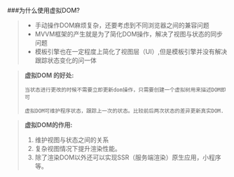 ###为什么使用虚拟DOM?

> * 手动操作DOM麻烦复杂，还要考虑到不同浏览器之间的兼容问题
> * MVVM框架的产生就是为了简化DOM操作，解决了视图与状态的同步问题
> * 模板引擎也在一定程度上简化了视图层（UI）,但是模板引擎并没有解决跟踪状态变化的问一体

> **虚拟DOM 的好处:** 
>
> ```
> 当状态进行更改的时候不需要立即更新dom操作，只需要创建一个虚拟树用来描述DOM即可
> ```
>
>
> ```
> 虚拟DOM可维护程序状态，跟踪上一次的状态。比较前后两次状态的差异更新真实DOM.
> ```
>
>

> **虚拟DOM的作用:**
>
> 1. 维护视图与状态之间的关系
> 2. 复杂视图情况下提升渲染性能。
> 3. 除了渲染DOM以外还可以实现SSR（服务端渲染）原生应用，小程序等。
>
